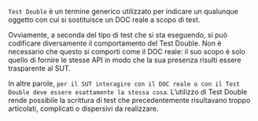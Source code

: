 `Test Double` è un termine generico utilizzato per indicare un qualunque oggetto con cui si sostituisce un DOC reale a scopo di test.

Ovviamente, a seconda del tipo di test che si sta eseguendo, si può codificare diversamente il comportamento del Test Double. 
Non è necessario che questo si comporti come il DOC reale: il suo scopo è solo quello di fornire le stesse API in modo che la sua presenza risulti essere trasparente al SUT. 

In altre parole, `per il SUT interagire con il DOC reale o con il Test Double deve essere esattamente la stessa cosa`. L’utilizzo di Test Double rende possibile la scrittura di test che precedentemente risultavano troppo articolati, complicati o dispersivi da realizzare.
